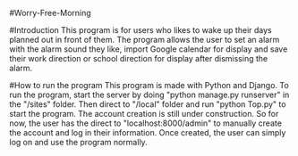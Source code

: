 #Worry-Free-Morning

#Introduction
This program is for users who likes to wake up their days planned out in front of them. The program allows the user to set an alarm with the alarm sound they like, import Google calendar for display and save their work direction or school direction for display after dismissing the alarm. 

#How to run the program
This program is made with Python and Django. To run the program, start the server by doing "python manage.py runserver" in the "/sites" folder. Then direct to "/local" folder and run "python Top.py" to start the program. The account creation is still under construction. So for now, the user has the direct to "localhost:8000/admin" to manually create the account and log in their information. Once created, the user can simply log on and use the program normally.